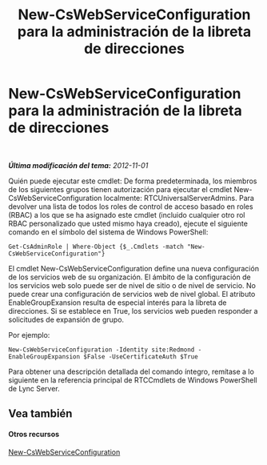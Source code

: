 ﻿---
title: New-CsWebServiceConfiguration para la administración de la libreta de direcciones
TOCTitle: New-CsWebServiceConfiguration para la administración de la libreta de direcciones
ms:assetid: 49e4ecc5-aa3e-4dd4-a32c-b0dea3758fab
ms:mtpsurl: https://technet.microsoft.com/es-es/library/Gg429703(v=OCS.15)
ms:contentKeyID: 48275185
ms.date: 01/07/2017
mtps_version: v=OCS.15
ms.translationtype: HT
---

# New-CsWebServiceConfiguration para la administración de la libreta de direcciones

 

_**Última modificación del tema:** 2012-11-01_

Quién puede ejecutar este cmdlet: De forma predeterminada, los miembros de los siguientes grupos tienen autorización para ejecutar el cmdlet New-CsWebServiceConfiguration localmente: RTCUniversalServerAdmins. Para devolver una lista de todos los roles de control de acceso basado en roles (RBAC) a los que se ha asignado este cmdlet (incluido cualquier otro rol RBAC personalizado que usted mismo haya creado), ejecute el siguiente comando en el símbolo del sistema de Windows PowerShell:

    Get-CsAdminRole | Where-Object {$_.Cmdlets -match "New-CsWebServiceConfiguration"}

El cmdlet New-CsWebServiceConfiguration define una nueva configuración de los servicios web de su organización. El ámbito de la configuración de los servicios web solo puede ser de nivel de sitio o de nivel de servicio. No puede crear una configuración de servicios web de nivel global. El atributo EnableGroupExansion resulta de especial interés para la libreta de direcciones. Si se establece en True, los servicios web pueden responder a solicitudes de expansión de grupo.

Por ejemplo:

    New-CsWebServiceConfiguration -Identity site:Redmond -EnableGroupExpansion $False -UseCertificateAuth $True

Para obtener una descripción detallada del comando íntegro, remítase a lo siguiente en la referencia principal de RTCCmdlets de Windows PowerShell de Lync Server.

## Vea también

#### Otros recursos

[New-CsWebServiceConfiguration](https://docs.microsoft.com/en-us/powershell/module/skype/New-CsWebServiceConfiguration)

